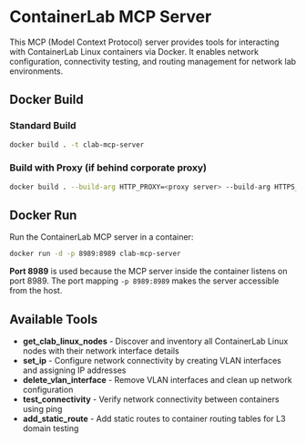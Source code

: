 # ContainerLab MCP Server

This MCP (Model Context Protocol) server provides tools for interacting with ContainerLab Linux containers via Docker. It enables network configuration, connectivity testing, and routing management for network lab environments.

## Docker Build

### Standard Build
```bash
docker build . -t clab-mcp-server
```

### Build with Proxy (if behind corporate proxy)
```bash
docker build . --build-arg HTTP_PROXY=<proxy server> --build-arg HTTPS_PROXY=<proxy server> --build-arg NO_PROXY=<subnets to skip> -t clab-mcp-server
```

## Docker Run

Run the ContainerLab MCP server in a container:

```bash
docker run -d -p 8989:8989 clab-mcp-server
```

**Port 8989** is used because the MCP server inside the container listens on port 8989. The port mapping `-p 8989:8989` makes the server accessible from the host.

## Available Tools

- **get_clab_linux_nodes** - Discover and inventory all ContainerLab Linux nodes with their network interface details
- **set_ip** - Configure network connectivity by creating VLAN interfaces and assigning IP addresses  
- **delete_vlan_interface** - Remove VLAN interfaces and clean up network configuration
- **test_connectivity** - Verify network connectivity between containers using ping
- **add_static_route** - Add static routes to container routing tables for L3 domain testing
